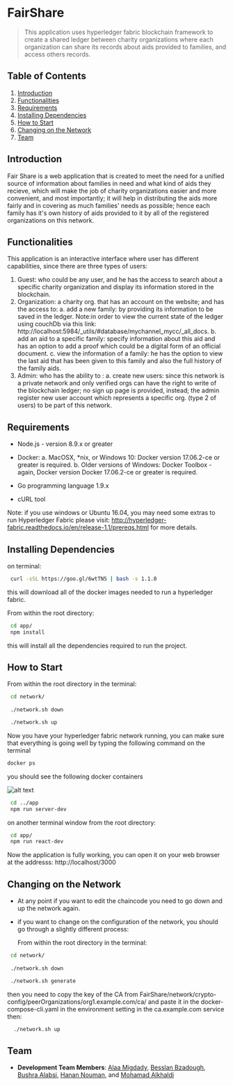 # FairShare
> This application uses hyperledger fabric blockchain framework to create a shared ledger between charity organizations where each organization can share its records about aids provided to families, and access others records.


## Table of Contents

1. [Introduction](#introduction)
1. [Functionalities](#Functionalities)
1. [Requirements](#requirements)
1. [Installing Dependencies](#installing-dependencies)
1. [How to Start](#how-to-start)
1. [Changing on the Network](#changing-on-the-network)
1. [Team](#team)


## Introduction

Fair Share is a web application that is created to meet the need for a unified source of information about families in need and what kind of aids they recieve, which will make the job of charity organizations easier and more convenient, and most importantly; it will help in distributing the aids more fairly and in covering as much families' needs as possible; hence each family has it's own history of aids provided to it by all of the registered organizations on this network.


## Functionalities

 This application is an interactive interface where user has different capabilities, since there are three types of users:
1. Guest: who could be any user, and he has the access to search about a specific charity organization and display its information stored in the blockchain.
2. Organization: a charity org. that has an account on the website; and has the access to:
	a. add a new family: by providing its information to be saved in the ledger.
		Note:in order to view the current state of the ledger using couchDb via this link: http://localhost:5984/_utils/#database/mychannel_mycc/_all_docs. 
	b. add an aid to a specific family: specify information about this aid and has an option to add a proof which could be a digital form of an   official document.
	c. view the information of a family: he has the option to view the last aid that has been given to this family and also the full history of the family aids.
3. Admin: who has the ability to :
	a. create new users: since this network is a private network and only verified orgs can have the right to write of the blockchain ledger; no sign up page is provided, instead; the admin register new user account which represents a specific org. (type 2 of users) to be part of this network. 


## Requirements

- Node.js - version 8.9.x or greater

- Docker:
   a. MacOSX, *nix, or Windows 10: Docker version 17.06.2-ce or greater is required.
   b. Older versions of Windows: Docker Toolbox - again, Docker version Docker 17.06.2-ce or greater is required.
- Go programming language 1.9.x
-  cURL tool


Note: if you use windows or Ubuntu 16.04, you may need some extras to run Hyperledger Fabric please visit: http://hyperledger-fabric.readthedocs.io/en/release-1.1/prereqs.html for more details.


## Installing Dependencies
on terminal:
```sh
 curl -sSL https://goo.gl/6wtTN5 | bash -s 1.1.0
 ``` 
this will download all of the docker images needed to run a hyperledger fabric.

From within the root directory:

```sh
 cd app/
 npm install
 ``` 
this will install all the dependencies required to run the project.


## How to Start

From within the root directory in the terminal:

```sh
 cd network/
 
 ./network.sh down

 ./network.sh up 
 ```
Now you have your hyperledger fabric network running, you can make sure that everything is going well by typing the following command on the terminal 

```sh
docker ps
```
you should see the following docker containers

![alt text](https://user-images.githubusercontent.com/25823515/40872699-302773de-665b-11e8-84b1-de478b4ff403.png)


```sh
 cd ../app 
 npm run server-dev
 ``` 
 on another terminal window from the root directory:

```sh
 cd app/
 npm run react-dev
 ```

Now the application is fully working, you can open it on your web browser at the addresss: http://localhost/3000

## Changing on the Network

 - At any point if you want to edit the chaincode you need to go down and up the network again.

 - if you want to change on the configuration of the network, you should go through a slightly different process:

	From within the root directory in the terminal:

```sh
 cd network/
 
 ./network.sh down

 ./network.sh generate 
 ```

then you need to copy the key of the CA from FairShare/network/crypto-config/peerOrganizations/org1.example.com/ca/ and paste it in the docker-compose-cli.yaml in the environment setting in the ca.example.com service then: 

```sh
  ./network.sh up
 ``` 


## Team
 - __Development Team Members__: 
[Alaa Migdady](https://github.com/alaamigdady), 
[Besslan Bzadough](https://github.com/Besslan), 
[Bushra Alabsi](https://github.com/BushraAlabsi), 
[Hanan Nouman](https://github.com/HananNouman), and 
[Mohamad Alkhaldi](https://github.com/MohamadAlkhaldi)